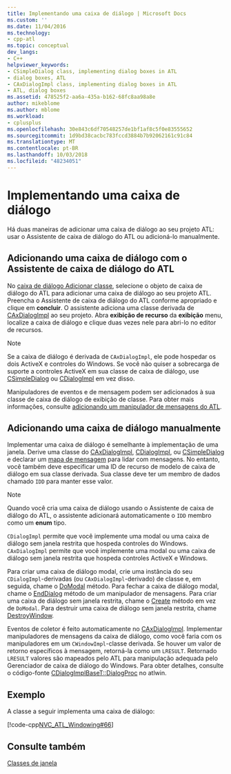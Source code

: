 ```yaml
---
title: Implementando uma caixa de diálogo | Microsoft Docs
ms.custom: ''
ms.date: 11/04/2016
ms.technology:
- cpp-atl
ms.topic: conceptual
dev_langs:
- C++
helpviewer_keywords:
- CSimpleDialog class, implementing dialog boxes in ATL
- dialog boxes, ATL
- CAxDialogImpl class, implementing dialog boxes in ATL
- ATL, dialog boxes
ms.assetid: 478525f2-aa6a-435a-b162-68fc8aa98a8e
author: mikeblome
ms.author: mblome
ms.workload:
- cplusplus
ms.openlocfilehash: 30e843c6df70548257de1bf1af8c5f0e83555652
ms.sourcegitcommit: 1d9bd38cacbc783fccd3884b7b92062161c91c84
ms.translationtype: MT
ms.contentlocale: pt-BR
ms.lasthandoff: 10/03/2018
ms.locfileid: "48234051"
---
```

# <a name="implementing-a-dialog-box"></a>Implementando uma caixa de diálogo

Há duas maneiras de adicionar uma caixa de diálogo ao seu projeto ATL: usar o Assistente de caixa de diálogo do ATL ou adicioná-lo manualmente.

## <a name="adding-a-dialog-box-with-the-atl-dialog-wizard"></a>Adicionando uma caixa de diálogo com o Assistente de caixa de diálogo do ATL

No [caixa de diálogo Adicionar classe](../ide/add-class-dialog-box.md), selecione o objeto de caixa de diálogo do ATL para adicionar uma caixa de diálogo ao seu projeto ATL. Preencha o Assistente de caixa de diálogo do ATL conforme apropriado e clique em **concluir**. O assistente adiciona uma classe derivada de [CAxDialogImpl](../atl/reference/caxdialogimpl-class.md) ao seu projeto. Abra **exibição de recurso** da **exibição** menu, localize a caixa de diálogo e clique duas vezes nele para abri-lo no editor de recursos.

> [!NOTE]
>  Se a caixa de diálogo é derivada de `CAxDialogImpl`, ele pode hospedar os dois ActiveX e controles do Windows. Se você não quiser a sobrecarga de suporte a controles ActiveX em sua classe de caixa de diálogo, use [CSimpleDialog](../atl/reference/csimpledialog-class.md) ou [CDialogImpl](../atl/reference/cdialogimpl-class.md) em vez disso.

Manipuladores de eventos e de mensagem podem ser adicionados à sua classe de caixa de diálogo de exibição de classe. Para obter mais informações, consulte [adicionando um manipulador de mensagens do ATL](../atl/adding-an-atl-message-handler.md).

## <a name="adding-a-dialog-box-manually"></a>Adicionando uma caixa de diálogo manualmente

Implementar uma caixa de diálogo é semelhante à implementação de uma janela. Derive uma classe do [CAxDialogImpl](../atl/reference/caxdialogimpl-class.md), [CDialogImpl](../atl/reference/cdialogimpl-class.md), ou [CSimpleDialog](../atl/reference/csimpledialog-class.md) e declarar um [mapa de mensagem](../atl/message-maps-atl.md) para lidar com mensagens. No entanto, você também deve especificar uma ID de recurso de modelo de caixa de diálogo em sua classe derivada. Sua classe deve ter um membro de dados chamado `IDD` para manter esse valor.

> [!NOTE]
>  Quando você cria uma caixa de diálogo usando o Assistente de caixa de diálogo do ATL, o assistente adicionará automaticamente o `IDD` membro como um **enum** tipo.

`CDialogImpl` permite que você implemente uma modal ou uma caixa de diálogo sem janela restrita que hospeda controles do Windows. `CAxDialogImpl` permite que você implemente uma modal ou uma caixa de diálogo sem janela restrita que hospeda controles ActiveX e Windows.

Para criar uma caixa de diálogo modal, crie uma instância do seu `CDialogImpl`-derivadas (ou `CAxDialogImpl`-derivado) de classe e, em seguida, chame o [DoModal](../atl/reference/cdialogimpl-class.md#domodal) método. Para fechar a caixa de diálogo modal, chame o [EndDialog](../atl/reference/cdialogimpl-class.md#enddialog) método de um manipulador de mensagens. Para criar uma caixa de diálogo sem janela restrita, chame o [Create](../atl/reference/cdialogimpl-class.md#create) método em vez de `DoModal`. Para destruir uma caixa de diálogo sem janela restrita, chame [DestroyWindow](../atl/reference/cdialogimpl-class.md#destroywindow).

Eventos de coletor é feito automaticamente no [CAxDialogImpl](../atl/reference/caxdialogimpl-class.md). Implementar manipuladores de mensagens da caixa de diálogo, como você faria com os manipuladores em um `CWindowImpl`-classe derivada. Se houver um valor de retorno específicos à mensagem, retorná-la como um `LRESULT`. Retornado `LRESULT` valores são mapeados pelo ATL para manipulação adequada pelo Gerenciador de caixa de diálogo do Windows. Para obter detalhes, consulte o código-fonte [CDialogImplBaseT::DialogProc](../atl/reference/cdialogimpl-class.md#dialogproc) no atlwin.

## <a name="example"></a>Exemplo

A classe a seguir implementa uma caixa de diálogo:

[!code-cpp[NVC_ATL_Windowing#66](../atl/codesnippet/cpp/implementing-a-dialog-box_1.h)]

## <a name="see-also"></a>Consulte também

[Classes de janela](../atl/atl-window-classes.md)

